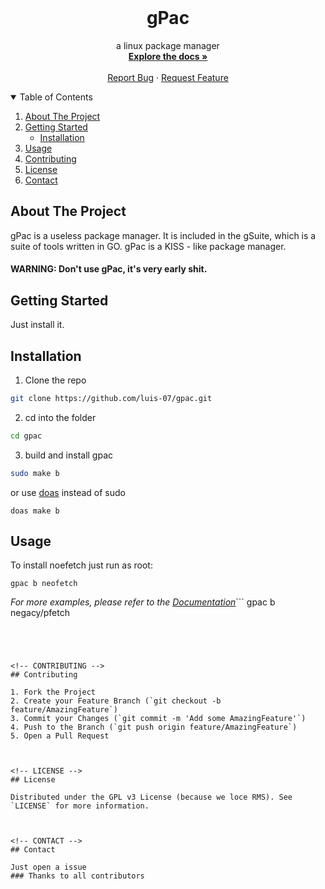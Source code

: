 


<br />
<p align="center">

  <h1 align="center">gPac</h1>

  <p align="center">
    a linux package manager
    <br />
    <a href="https://github.com/luis-07/gpac/wiki"><strong>Explore the docs »</strong></a>
    <br />
    <br />
    <a href="https://github.com/luis-07/gpac/issues">Report Bug</a>
    ·
    <a href="https://github.com/luis-07/gpac/issues">Request Feature</a>
  </p>
</p>



<!-- TABLE OF CONTENTS -->
<details open="open">
  <summary>Table of Contents</summary>
  <ol>
    <li>
      <a href="#about-the-project">About The Project</a>
      <ul>
      </ul>
    </li>
    <li>
      <a href="#getting-started">Getting Started</a>
      <ul>
      <li><a href="#installation">Installation</a></li>
      </ul>
    </li>
    <li><a href="#usage">Usage</a></li>
    <li><a href="#contributing">Contributing</a></li>
    <li><a href="#license">License</a></li>
    <li><a href="#contact">Contact</a></li>
  </ol>
</details>



<!-- ABOUT THE PROJECT -->
## About The Project
gPac is a useless package manager. 
It is included in the gSuite, which is a suite of tools written in GO.
gPac is a KISS - like package manager. 
#### WARNING: Don't use gPac, it's very early shit.



<!-- GETTING STARTED -->
## Getting Started

Just install it.


## Installation
1. Clone the repo
```sh
git clone https://github.com/luis-07/gpac.git
```
2. cd into the folder
```sh
cd gpac
```
3. build and install gpac
```sh
sudo make b
```
or use [doas](https://github.com/slicer69/doas) instead of sudo 
```
doas make b
```


<!-- USAGE EXAMPLES -->
## Usage

To install noefetch just run as root:
```
gpac b neofetch
```
_For more examples, please refer to the [Documentation](https://github.com/luis-07/gpac/wiki)_```
gpac b negacy/pfetch
```




<!-- CONTRIBUTING -->
## Contributing

1. Fork the Project
2. Create your Feature Branch (`git checkout -b feature/AmazingFeature`)
3. Commit your Changes (`git commit -m 'Add some AmazingFeature'`)
4. Push to the Branch (`git push origin feature/AmazingFeature`)
5. Open a Pull Request



<!-- LICENSE -->
## License

Distributed under the GPL v3 License (because we loce RMS). See `LICENSE` for more information.



<!-- CONTACT -->
## Contact

Just open a issue
### Thanks to all contributors
